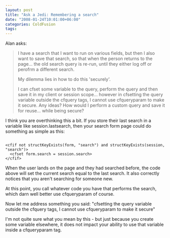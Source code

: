 ```yaml
---
layout: post
title: "Ask a Jedi: Remembering a search"
date: "2008-01-24T10:01:00+06:00"
categories: ColdFusion 
tags: 
---
```


Alan asks:

<blockquote>
<p>
I have a search that I want to run on various fields, but then I also want to save that search, so that when the
person returns to the page... the old search query is re-run, until they either log off or perofrm a different search.

My dilemma lies in how to do this 'securely'.

I can cfset some variable to the query, perform the query and then save it in my client or session scope... however in cfsetting the query variable outside the cfquery tags, I cannot use cfqueryparam to make it secure. Any ideas?  How would I perform a custom query and save it for reuse... while
being secure?
</p>
</blockquote>

I think you are overthinking this a bit. If you store their last search in a variable like session.lastsearch, then your search form page could do something as simple as this:

<code>
&lt;cfif not structKeyExists(form, "search") and structKeyExists(session, "search")&gt;
  &lt;cfset form.search = session.search&gt;
&lt;/cfif&gt;
</code>

When the user lands on the page and they had searched before, the code above will set the current search equal to the last search. It also correctly notices that you aren't searching for someone new.

At this point, you call whatever code you have that performs the search, which darn well better use cfqueryparam of course.

Now let me address something you said: "cfsetting the query variable outside the cfquery tags, I cannot use cfqueryparam to make it secure"

I'm not quite sure what you mean by this - but just because you create some variable elsewhere, it does not impact your ability to use that variable inside a cfqueryparam tag.
